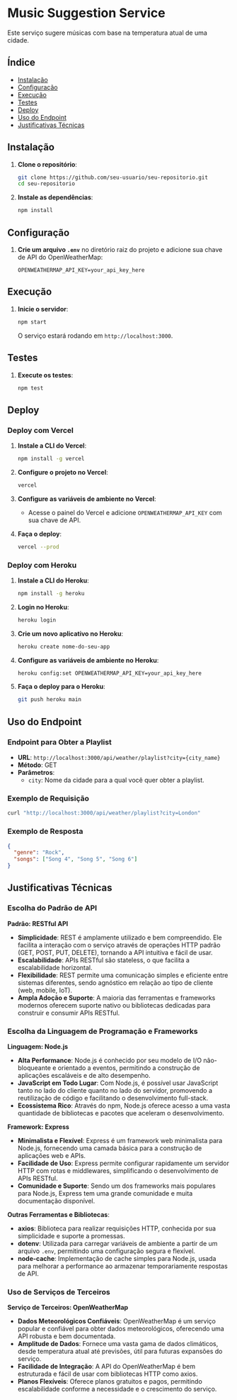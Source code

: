 
# Music Suggestion Service

Este serviço sugere músicas com base na temperatura atual de uma cidade.

## Índice
- [Instalação](#instalação)
- [Configuração](#configuração)
- [Execução](#execução)
- [Testes](#testes)
- [Deploy](#deploy)
- [Uso do Endpoint](#uso-do-endpoint)
- [Justificativas Técnicas](#justificativas-técnicas)

## Instalação

1. **Clone o repositório**:
   ```bash
   git clone https://github.com/seu-usuario/seu-repositorio.git
   cd seu-repositorio
   ```

2. **Instale as dependências**:
   ```bash
   npm install
   ```

## Configuração

1. **Crie um arquivo `.env`** no diretório raiz do projeto e adicione sua chave de API do OpenWeatherMap:
   ```env
   OPENWEATHERMAP_API_KEY=your_api_key_here
   ```

## Execução

1. **Inicie o servidor**:
   ```bash
   npm start
   ```

   O serviço estará rodando em `http://localhost:3000`.

## Testes

1. **Execute os testes**:
   ```bash
   npm test
   ```

## Deploy

### Deploy com Vercel

1. **Instale a CLI do Vercel**:
   ```bash
   npm install -g vercel
   ```

2. **Configure o projeto no Vercel**:
   ```bash
   vercel
   ```

3. **Configure as variáveis de ambiente no Vercel**:
   - Acesse o painel do Vercel e adicione `OPENWEATHERMAP_API_KEY` com sua chave de API.

4. **Faça o deploy**:
   ```bash
   vercel --prod
   ```

### Deploy com Heroku

1. **Instale a CLI do Heroku**:
   ```bash
   npm install -g heroku
   ```

2. **Login no Heroku**:
   ```bash
   heroku login
   ```

3. **Crie um novo aplicativo no Heroku**:
   ```bash
   heroku create nome-do-seu-app
   ```

4. **Configure as variáveis de ambiente no Heroku**:
   ```bash
   heroku config:set OPENWEATHERMAP_API_KEY=your_api_key_here
   ```

5. **Faça o deploy para o Heroku**:
   ```bash
   git push heroku main
   ```

## Uso do Endpoint

### Endpoint para Obter a Playlist

- **URL**: `http://localhost:3000/api/weather/playlist?city={city_name}`
- **Método**: GET
- **Parâmetros**:
  - `city`: Nome da cidade para a qual você quer obter a playlist.

### Exemplo de Requisição

```bash
curl "http://localhost:3000/api/weather/playlist?city=London"
```

### Exemplo de Resposta

```json
{
  "genre": "Rock",
  "songs": ["Song 4", "Song 5", "Song 6"]
}
```

## Justificativas Técnicas

### Escolha do Padrão de API

**Padrão: RESTful API**

- **Simplicidade**: REST é amplamente utilizado e bem compreendido. Ele facilita a interação com o serviço através de operações HTTP padrão (GET, POST, PUT, DELETE), tornando a API intuitiva e fácil de usar.
- **Escalabilidade**: APIs RESTful são stateless, o que facilita a escalabilidade horizontal.
- **Flexibilidade**: REST permite uma comunicação simples e eficiente entre sistemas diferentes, sendo agnóstico em relação ao tipo de cliente (web, mobile, IoT).
- **Ampla Adoção e Suporte**: A maioria das ferramentas e frameworks modernos oferecem suporte nativo ou bibliotecas dedicadas para construir e consumir APIs RESTful.

### Escolha da Linguagem de Programação e Frameworks

**Linguagem: Node.js**
- **Alta Performance**: Node.js é conhecido por seu modelo de I/O não-bloqueante e orientado a eventos, permitindo a construção de aplicações escaláveis e de alto desempenho.
- **JavaScript em Todo Lugar**: Com Node.js, é possível usar JavaScript tanto no lado do cliente quanto no lado do servidor, promovendo a reutilização de código e facilitando o desenvolvimento full-stack.
- **Ecossistema Rico**: Através do npm, Node.js oferece acesso a uma vasta quantidade de bibliotecas e pacotes que aceleram o desenvolvimento.

**Framework: Express**
- **Minimalista e Flexível**: Express é um framework web minimalista para Node.js, fornecendo uma camada básica para a construção de aplicações web e APIs.
- **Facilidade de Uso**: Express permite configurar rapidamente um servidor HTTP com rotas e middlewares, simplificando o desenvolvimento de APIs RESTful.
- **Comunidade e Suporte**: Sendo um dos frameworks mais populares para Node.js, Express tem uma grande comunidade e muita documentação disponível.

**Outras Ferramentas e Bibliotecas**:
- **axios**: Biblioteca para realizar requisições HTTP, conhecida por sua simplicidade e suporte a promessas.
- **dotenv**: Utilizada para carregar variáveis de ambiente a partir de um arquivo `.env`, permitindo uma configuração segura e flexível.
- **node-cache**: Implementação de cache simples para Node.js, usada para melhorar a performance ao armazenar temporariamente respostas de API.

### Uso de Serviços de Terceiros

**Serviço de Terceiros: OpenWeatherMap**
- **Dados Meteorológicos Confiáveis**: OpenWeatherMap é um serviço popular e confiável para obter dados meteorológicos, oferecendo uma API robusta e bem documentada.
- **Amplitude de Dados**: Fornece uma vasta gama de dados climáticos, desde temperatura atual até previsões, útil para futuras expansões do serviço.
- **Facilidade de Integração**: A API do OpenWeatherMap é bem estruturada e fácil de usar com bibliotecas HTTP como axios.
- **Planos Flexíveis**: Oferece planos gratuitos e pagos, permitindo escalabilidade conforme a necessidade e o crescimento do serviço.
